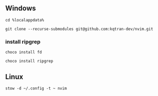 ## Windows

`cd %localappdata%`

`git clone --recurse-submodules git@github.com:kqtran-dev/nvim.git`

### install ripgrep
`choco install fd`

`choco install ripgrep`

## Linux
`stow -d ~/.config -t ~ nvim`
